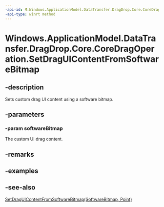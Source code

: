 ----api-id: M:Windows.ApplicationModel.DataTransfer.DragDrop.Core.CoreDragOperation.SetDragUIContentFromSoftwareBitmap(Windows.Graphics.Imaging.SoftwareBitmap)
-api-type: winrt method
---<!-- Method syntaxpublic void SetDragUIContentFromSoftwareBitmap(Windows.Graphics.Imaging.SoftwareBitmap softwareBitmap)--># Windows.ApplicationModel.DataTransfer.DragDrop.Core.CoreDragOperation.SetDragUIContentFromSoftwareBitmap## -descriptionSets custom drag UI content using a software bitmap.## -parameters### -param softwareBitmapThe custom UI drag content.## -remarks## -examples## -see-also[SetDragUIContentFromSoftwareBitmap(SoftwareBitmap, Point)](coredragoperation_setdraguicontentfromsoftwarebitmap_1812485985.md)